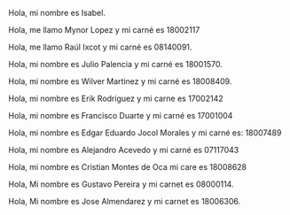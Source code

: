 Hola, mi nombre es Isabel.

Hola, me llamo Mynor Lopez y mi carné es 18002117

Hola, me llamo Raúl Ixcot y mi carné es 08140091.

Hola, mi nombre es Julio Palencia y mi carné es 18001570.

Hola, mi nombre es Wilver Martinez y mi carné es 18008409.

Hola, mi nombre es Erik Rodriguez y mi carne es 17002142

Hola, mi nombre es Francisco Duarte y mi carné es 17001004

Hola, mi nombre es Edgar Eduardo Jocol Morales y mi carné es: 18007489

Hola, mi nombre es Alejandro Acevedo y mi carné es 07117043

Hola, mi nombre es Cristian Montes de Oca mi care es 18008628

Hola, Mi nombre es Gustavo Pereira y mi carnet es 08000114.

Hola, Mi nombre es Jose Almendarez y mi carnet es 18006306.
